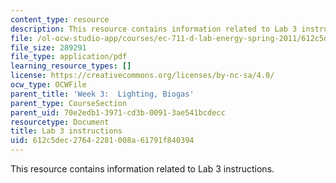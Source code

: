 ```yaml
---
content_type: resource
description: This resource contains information related to Lab 3 instructions.
file: /ol-ocw-studio-app/courses/ec-711-d-lab-energy-spring-2011/612c5dec27642281008a61791f840394_MITEC_711S11_lab3.pdf
file_size: 289291
file_type: application/pdf
learning_resource_types: []
license: https://creativecommons.org/licenses/by-nc-sa/4.0/
ocw_type: OCWFile
parent_title: 'Week 3:  Lighting, Biogas'
parent_type: CourseSection
parent_uid: 70e2edb1-3971-cd3b-0091-3ae541bcdecc
resourcetype: Document
title: Lab 3 instructions
uid: 612c5dec-2764-2281-008a-61791f840394
---
```

This resource contains information related to Lab 3 instructions.